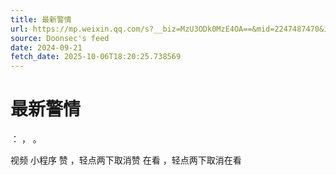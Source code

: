 ```yaml
---
title: 最新警情
url: https://mp.weixin.qq.com/s?__biz=MzU3ODk0MzE4OA==&mid=2247487470&idx=2&sn=84134999cce57a921f77211a57abe507
source: Doonsec's feed
date: 2024-09-21
fetch_date: 2025-10-06T18:20:25.738569
---
```


# 最新警情

：
，
。

视频
小程序
赞
，轻点两下取消赞
在看
，轻点两下取消在看